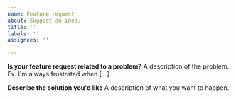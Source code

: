```yaml
---
name: Feature request
about: Suggest an idea.
title: ''
labels: ''
assignees: ''

---
```


**Is your feature request related to a problem?**
A description of the problem. Ex. I'm always frustrated when [...]

**Describe the solution you'd like**
A description of what you want to happen.
